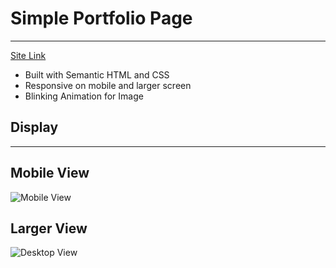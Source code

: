 # Simple Portfolio Page
---
[Site Link]()
- Built with Semantic HTML and CSS
- Responsive on mobile and larger screen
- Blinking Animation for Image
## Display
---
**Mobile View**
---
![Mobile View](https://github.com/user-attachments/assets/363d6a2d-1709-484b-b956-1df0f45fec38)

**Larger View**
---
![Desktop View](https://github.com/user-attachments/assets/011bcdc1-a9a3-4b2a-99e4-f2522f9b2839)
